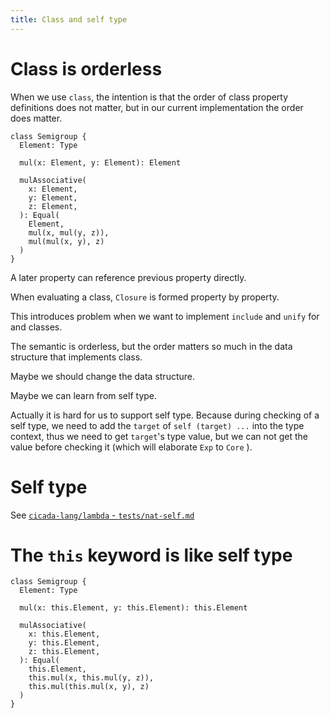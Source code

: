 ```yaml
---
title: Class and self type
---
```


# Class is orderless

When we use `class`, the intention is that
the order of class property definitions does not matter,
but in our current implementation the order does matter.

```cicada
class Semigroup {
  Element: Type

  mul(x: Element, y: Element): Element

  mulAssociative(
    x: Element,
    y: Element,
    z: Element,
  ): Equal(
    Element,
    mul(x, mul(y, z)),
    mul(mul(x, y), z)
  )
}
```

A later property can reference previous property directly.

When evaluating a class, `Closure` is formed property by property.

This introduces problem when we want to
implement `include` and `unify` for and classes.

The semantic is orderless, but the order matters so much
in the data structure that implements class.

Maybe we should change the data structure.

Maybe we can learn from self type.

Actually it is hard for us to support self type.
Because during checking of a self type,
we need to add the `target` of `self (target) ...` into the type context,
thus we need to get `target`'s type value,
but we can not get the value before checking it
(which will elaborate `Exp` to `Core` ).

# Self type

See [`cicada-lang/lambda` - `tests/nat-self.md`](https://github.com/cicada-lang/lambda/blob/master/tests/nat-self.md)

# The `this` keyword is like self type

```cicada
class Semigroup {
  Element: Type

  mul(x: this.Element, y: this.Element): this.Element

  mulAssociative(
    x: this.Element,
    y: this.Element,
    z: this.Element,
  ): Equal(
    this.Element,
    this.mul(x, this.mul(y, z)),
    this.mul(this.mul(x, y), z)
  )
}
```
